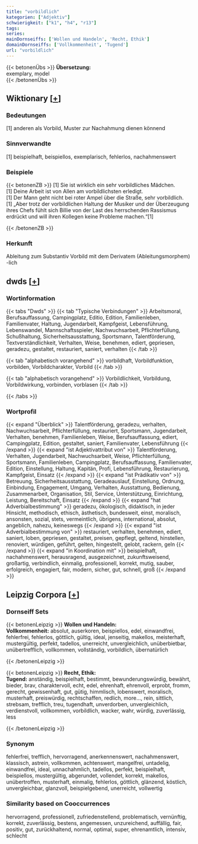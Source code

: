 ```yaml
---
title: "vorbildlich"
kategorien: ["Adjektiv"]
schwierigkeit: ["k1", "h4", "r13"]
tags:
series:
mainDornseiffs: ['Wollen und Handeln', 'Recht, Ethik']
domainDornseiffs: ['Vollkommenheit', 'Tugend']
url: "vorbildlich"
---
```


{{< betonenÜbs >}}
**Übersetzung:**  
exemplary, model  
{{< /betonenÜbs >}}

## Wiktionary [[+](https://de.wiktionary.org/wiki/vorbildlich)]

### Bedeutungen
[1] anderen als Vorbild, Muster zur Nachahmung dienen könnend  

### Sinnverwandte
[1] beispielhaft, beispiellos, exemplarisch, fehlerlos, nachahmenswert  

### Beispiele
{{< betonenZB >}}
[1] Sie ist wirklich ein sehr vorbildliches Mädchen.  
[1] Deine Arbeit ist von Allen am vorbildlichsten erledigt.  
[1] Der Mann geht nicht bei roter Ampel über die Straße, sehr vorbildlich.  
[1] „Aber trotz der vorbildlichen Haltung der Musiker und der Überzeugung ihres Chefs fühlt sich Billie von der Last des herrschenden Rassismus erdrückt und will ihren Kollegen keine Probleme machen.“[1]  

{{< /betonenZB >}}
### Herkunft
Ableitung zum Substantiv Vorbild mit dem Derivatem (Ableitungsmorphem) -lich  



## dwds [[+](https://www.dwds.de/wb/vorbildlich)]

### Wortinformation
{{< tabs "Dwds" >}}
{{< tab "Typische Verbindungen" >}}
Arbeitsmoral, Berufsauffassung, Campingplatz, Editio, Edition, Familienleben, Familienvater, Haltung, Jugendarbeit, Kampfgeist, Lebensführung, Lebenswandel, Mannschaftsspieler, Nachwuchsarbeit, Pflichterfüllung, Schußhaltung, Sicherheitsausstattung, Sportsmann, Talentförderung, Textverständlichkeit, Verhalten, Weise, benehmen, ediert, gepriesen, geradezu, gestaltet, restauriert, saniert, verhalten
{{< /tab >}}

{{< tab "alphabetisch vorangehend" >}}
vorbildhaft, Vorbildfunktion, vorbilden, Vorbildcharakter, Vorbild
{{< /tab >}}

{{< tab "alphabetisch vorangehend" >}}
Vorbildlichkeit, Vorbildung, Vorbildwirkung, vorbinden, vorblasen
{{< /tab >}}

{{< /tabs >}}

### Wortprofil
{{< expand "Überblick" >}} Talentförderung, geradezu, verhalten, Nachwuchsarbeit, Pflichterfüllung, restauriert, Sportsmann, Jugendarbeit, Verhalten, benehmen, Familienleben, Weise, Berufsauffassung, ediert, Campingplatz, Edition, gestaltet, saniert, Familienvater, Lebensführung {{< /expand >}}
{{< expand "ist Adjektivattribut von" >}} Talentförderung, Verhalten, Jugendarbeit, Nachwuchsarbeit, Weise, Pflichterfüllung, Sportsmann, Familienleben, Campingplatz, Berufsauffassung, Familienvater, Edition, Einstellung, Haltung, Kapitän, Profi, Lebensführung, Restaurierung, Kampfgeist, Einsatz {{< /expand >}}
{{< expand "ist Prädikativ von" >}} Betreuung, Sicherheitsausstattung, Geradeauslauf, Einstellung, Ordnung, Einbindung, Engagement, Umgang, Verhalten, Ausstattung, Bedienung, Zusammenarbeit, Organisation, Stil, Service, Unterstützung, Einrichtung, Leistung, Bereitschaft, Einsatz {{< /expand >}}
{{< expand "hat Adverbialbestimmung" >}} geradezu, ökologisch, didaktisch, in jeder Hinsicht, methodisch, ethisch, ästhetisch, bundesweit, einst, moralisch, ansonsten, sozial, stets, vermeintlich, übrigens, international, absolut, angeblich, nahezu, keineswegs {{< /expand >}}
{{< expand "ist Adverbialbestimmung von" >}} restauriert, verhalten, benehmen, ediert, saniert, loben, gepriesen, gestaltet, preisen, gepflegt, geltend, hinstellen, renoviert, würdigen, geführt, gelten, hingestellt, gelobt, rackern, geln {{< /expand >}}
{{< expand "in Koordination mit" >}} beispielhaft, nachahmenswert, herausragend, ausgezeichnet, zukunftsweisend, großartig, verbindlich, einmalig, professionell, korrekt, mutig, sauber, erfolgreich, engagiert, fair, modern, sicher, gut, schnell, groß {{< /expand >}}

## Leipzig Corpora [[+](https://corpora.uni-leipzig.de/en/res?word=vorbildlich&corpusId=deu_newscrawl-public_2018)]

### Dornseiff Sets
{{< betonenLeipzig >}}
**Wollen und Handeln:**  
**Vollkommenheit:** absolut, auserkoren, beispiellos, edel, einwandfrei, fehlerfrei, fehlerlos, göttlich, gültig, ideal, jenseitig, makellos, meisterhaft, mustergültig, perfekt, tadellos, unerreicht, unvergleichlich, unüberbietbar, unübertrefflich, vollkommen, vollständig, vorbildlich, übernatürlich  

{{< /betonenLeipzig >}}


{{< betonenLeipzig >}}
**Recht, Ethik:**  
**Tugend:** anständig, beispielhaft, bestimmt, bewunderungswürdig, bewährt, bieder, brav, charaktervoll, echt, edel, ehrenhaft, ehrenvoll, erprobt, fromm, gerecht, gewissenhaft, gut, gütig, himmlisch, lobenswert, moralisch, musterhaft, preiswürdig, rechtschaffen, redlich, more..., rein, sittlich, strebsam, trefflich, treu, tugendhaft, unverdorben, unvergleichlich, verdienstvoll, vollkommen, vorbildlich, wacker, wahr, würdig, zuverlässig, less  

{{< /betonenLeipzig >}}

### Synonym
fehlerfrei, trefflich, hervorragend, anerkennenswert, nachahmenswert, klassisch, astrein, vollkommen, achtenswert, mangelfrei, untadelig, einwandfrei, ideal, unnachahmlich, tadellos, perfekt, beispielhaft, beispiellos, mustergültig, abgerundet, vollendet, korrekt, makellos, unübertroffen, musterhaft, einmalig, fehlerlos, göttlich, glänzend, köstlich, unvergleichbar, glanzvoll, beispielgebend, unerreicht, vollwertig


### Similarity based on Cooccurrences
hervorragend, professionell, zufriedenstellend, problematisch, vernünftig, korrekt, zuverlässig, bestens, angemessen, unzureichend, auffällig, fair, positiv, gut, zurückhaltend, normal, optimal, super, ehrenamtlich, intensiv, schlecht

